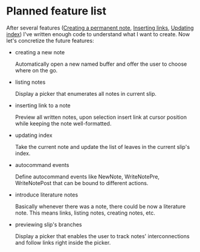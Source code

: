 [000012]: 000012.md
[000007]: 000007.md
[000003]: 000003.md

# Planned feature list

After several features ([Creating a permanent note][000003], [Inserting
links][000007], [Updating index][000012]) I've written enough code to understand
what I want to create. Now let's concretize the future features:

- creating a new note

    Automatically open a new named buffer and offer the user to choose where on
    the go.

- listing notes

    Display a picker that enumerates all notes in current slip.

- inserting link to a note

    Preview all written notes, upon selection insert link at cursor position
    while keeping the note well-formatted.

- updating index

    Take the current note and update the list of leaves in the current slip's
    index.

- autocommand events

    Define autocommand events like NewNote, WriteNotePre, WriteNotePost that can
    be bound to different actions.

- introduce literature notes

    Basically whenever there was a note, there could be now a literature note.
    This means links, listing notes, creating notes, etc.

- previewing slip's branches

    Display a picker that enables the user to track notes' interconnections and
    follow links right inside the picker.



